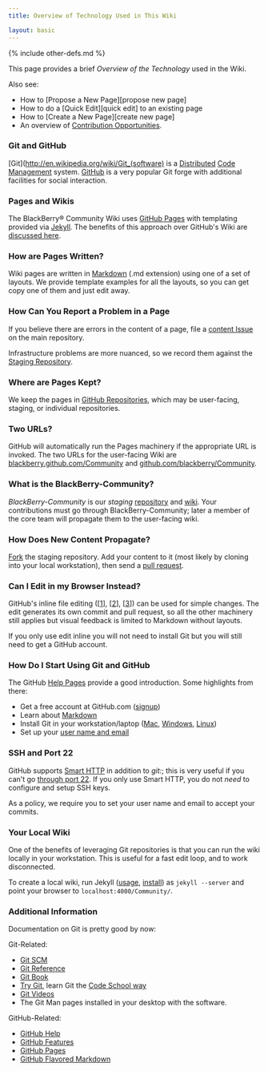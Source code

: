 ```yaml
---
title: Overview of Technology Used in This Wiki

layout: basic
---
```

{% include other-defs.md %}

This page provides a brief *Overview of the Technology* used in the Wiki.

Also see:
* How to [Propose a New Page][propose new page]
* How to do a [Quick Edit][quick edit] to an existing page
* How to [Create a New Page][create new page]
* An overview of [Contribution Opportunities](Contribute.html).

### Git and GitHub

[Git](http://en.wikipedia.org/wiki/Git_(software)
is a [Distributed](http://en.wikipedia.org/wiki/Distributed_revision_control)
[Code Management](http://en.wikipedia.org/wiki/Source_code_management) system.
[GitHub](http://en.wikipedia.org/wiki/GitHub) is a very popular Git forge with additional facilities for
social interaction.

### Pages and Wikis

The BlackBerry&reg; Community Wiki uses [GitHub Pages](http://help.github.com/pages/) with
templating provided via
[Jekyll](http://github.com/mojombo/jekyll/).
The benefits of this approach over GitHub's Wiki are [discussed here](http://supportforums.blackberry.com/t5/General-Open-Source-Topics/Community-Wiki-at-GitHub-Pages-or-Wiki/td-p/1466637).

### How are Pages Written?

Wiki pages are written in [Markdown](http://daringfireball.net/projects/markdown/) (.md extension)
using one of a set of layouts.
We provide template examples for all the layouts, so you can get copy one of them and just edit away.

### How Can You Report a Problem in a Page

If you believe there are errors in the content of a page, file a
[content Issue](https://github.com/blackberry/Community/issues?labels=content) on the main repository.

Infrastructure problems are more nuanced, so we record them against the
[Staging Repository](https://github.com/blackberry-community/Community/issues?labels=content).


### Where are Pages Kept?

We keep the pages in [GitHub Repositories](http://help.github.com/create-a-repo/),
which may be user-facing, staging, or individual repositories.

### Two URLs?

GitHub will automatically run the Pages machinery if the appropriate URL is invoked.
The two URLs for the user-facing Wiki are
[blackberry.github.com/Community](http://blackberry.github.com/Community)
and [github.com/blackberry/Community](https://github.com/blackberry/Community).

### What is the BlackBerry-Community?

*BlackBerry-Community* is our *staging*
[repository](https://github.com/blackberry-community/Community)
and [wiki](http://blackberry-community.github.com/Community).
Your contributions must go through BlackBerry-Community;
later a member of the core team will propagate them to the user-facing wiki.

### How Does New Content Propagate?

[Fork](http://help.github.com/fork-a-repo/) the staging repository.  Add your content to it (most likely
by cloning into your local workstation), then send a [pull request](http://help.github.com/send-pull-requests/).

### Can I Edit in my Browser Instead?

GitHub's inline file editing (\[[1]\], \[[2]\], \[[3]\]) can be used for simple changes.
The edit generates its own commit and pull request, so all the other machinery still applies
but visual feedback is limited to Markdown without layouts.

[1]: <https://github.com/blog/143-inline-file-editing> "Inline File Editing"
[2]: <https://github.com/blog/844-forking-with-the-edit-button> "Forking with the Edit Button"
[3]: <https://github.com/blog/905-edit-like-an-ace> "Edit Like an Ace"

If you only use edit inline you will not need to install Git
but you will still need to get a GitHub account.

### How Do I Start Using Git and GitHub

The GitHub [Help Pages](http://help.github.com) provide a good introduction.  Some highlights from there:

* Get a free account at GitHub.com ([signup](https://github.com/plans))
* Learn about [Markdown](http://github.github.com/github-flavored-markdown/)
* Install Git in your workstation/laptop ([Mac](http://help.github.com/mac-set-up-git/),
[Windows](http://help.github.com/win-set-up-git),
[Linux](http://help.github.com/linux-set-up-git))
* Set up your [user name and email](http://help.github.com/set-your-user-name-email-and-github-token/)

### SSH and Port 22

GitHub supports [Smart HTTP](https://github.com/blog/642-smart-http-support) in addition to _git:_;
this is very useful if you can't go [through port 22](http://help.github.com/ssh-issues/).
If you only use Smart HTTP, you do not _need_ to configure and setup SSH keys.

As a policy, we require you to set your user name and email to accept your commits.

### Your Local Wiki

One of the benefits of leveraging Git repositories
is that you can run the wiki locally in your workstation.
This is useful for a fast edit loop, and to work disconnected.

To create a local wiki, run Jekyll
([usage](https://github.com/mojombo/jekyll/wiki/Usage),
[install](https://github.com/mojombo/jekyll/wiki/Install/2ac4260c25de04e9215573c3424bd6ecdcdae9ef))
as `jekyll --server` and point your browser to `localhost:4000/Community/`.

### Additional Information

Documentation on Git is pretty good by now:

Git-Related:
 * [Git SCM](http://git-scm.com)
 * [Git Reference](http://git-scm.com/docs)
 * [Git Book](http://git-scm.com/book)
 * [Try Git](try.github.com), learn Git the [Code School way](http://codeschool.com)
 * [Git Videos](http://git-scm.com/videos)
 * The Git Man pages installed in your desktop with the software.

GitHub-Related:
 * [GitHub Help](http://help.github.com/)
 * [GitHub Features](http://github.com/features)
 * [GitHub Pages](http://help.github.com/pages/)
 * [GitHub Flavored Markdown](http://github.github.com/github-flavored-markdown/)
